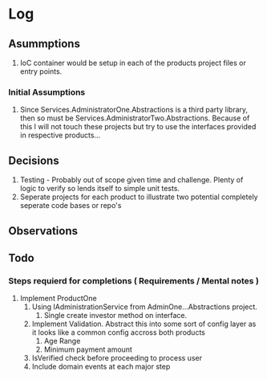 # Log

## Asummptions
1. IoC container would be setup in each of the products project files or entry points. 
### Initial Assumptions
1. Since Services.AdministratorOne.Abstractions is a third party library, then so must be Services.AdministratorTwo.Abstractions. Because of this I will not touch these projects but try to use the interfaces provided in respective products...
## Decisions
1. Testing - Probably out of scope given time and challenge. Plenty of logic to verify so lends itself to simple unit tests.
2. Seperate projects for each product to illustrate two potential completely seperate code bases or repo's
## Observations


## Todo

### Steps requierd for completions ( Requirements / Mental notes )
1. Implement ProductOne 
    1. Using IAdministrationService from AdminOne...Abstractions project.
        1. Single create investor method on interface. 
    2. Implement Validation. Abstract this into some sort of config layer as it looks like a common config accross both products
        1. Age Range
        2. Minimum payment amount
    3. IsVerified check before proceeding to process user
    4. Include domain events at each major step

